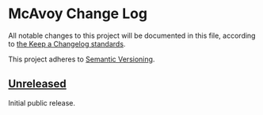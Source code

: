 # McAvoy Change Log

All notable changes to this project will be documented in this file, according to [the Keep a Changelog standards](http://keepachangelog.com/).

This project adheres to [Semantic Versioning](http://semver.org/).


## [Unreleased]

Initial public release.

[Unreleased]: https://github.com/stevegrunwell/mcavoy/compare/master...develop
[0.1.0]: https://github.com/stevegrunwell/mcavoy/releases/tag/v0.1.0